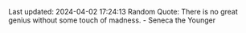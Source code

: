 Last updated: 2024-04-02 17:24:13
Random Quote: There is no great genius without some touch of madness. - Seneca the Younger